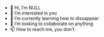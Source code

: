 - 👋 Hi, I’m NULL
- 👀 I’m interested in you
- 🌱 I’m currently learning how to dissappear
- 💞️ I’m looking to collaborate on anything
- 📫 How to reach me, you don't

<!---
luke-legg/luke-legg is a ✨ special ✨ repository because its `README.md` (this file) appears on your GitHub profile.
You can click the Preview link to take a look at your changes.
--->
